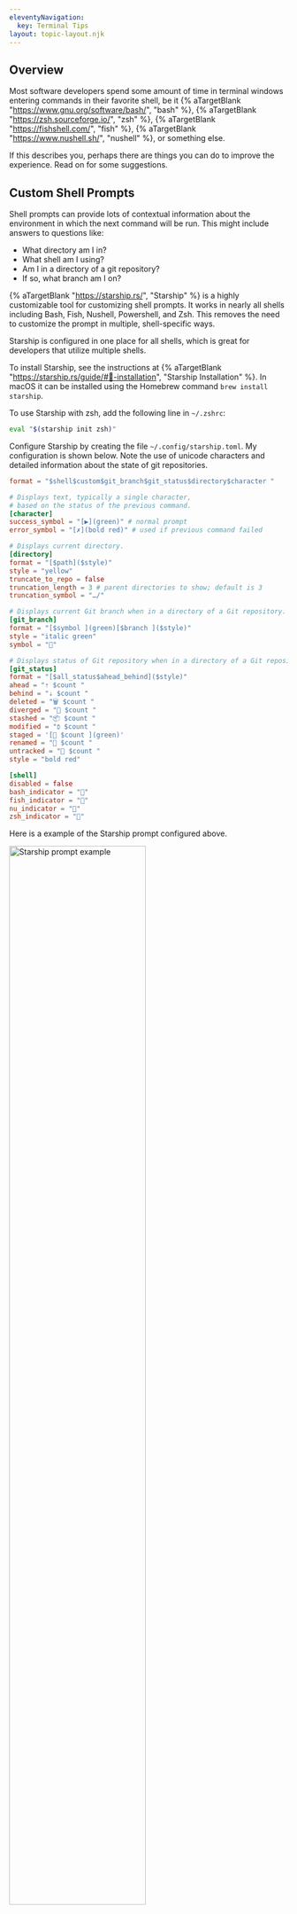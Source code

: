 ```yaml
---
eleventyNavigation:
  key: Terminal Tips
layout: topic-layout.njk
---
```


## Overview

Most software developers spend some amount of time in terminal windows
entering commands in their favorite shell, be it
{% aTargetBlank "https://www.gnu.org/software/bash/", "bash" %},
{% aTargetBlank "https://zsh.sourceforge.io/", "zsh" %},
{% aTargetBlank "https://fishshell.com/", "fish" %},
{% aTargetBlank "https://www.nushell.sh/", "nushell" %},
or something else.

If this describes you, perhaps there are
things you can do to improve the experience.
Read on for some suggestions.

## Custom Shell Prompts

Shell prompts can provide lots of contextual information
about the environment in which the next command will be run.
This might include answers to questions like:

- What directory am I in?
- What shell am I using?
- Am I in a directory of a git repository?
- If so, what branch am I on?

{% aTargetBlank "https://starship.rs/", "Starship" %} is a
highly customizable tool for customizing shell prompts.
It works in nearly all shells including
Bash, Fish, Nushell, Powershell, and Zsh.
This removes the need to customize the prompt in multiple, shell-specific ways.

Starship is configured in one place for all shells,
which is great for developers that utilize multiple shells.

To install Starship, see the instructions at {% aTargetBlank
"https://starship.rs/guide/#🚀-installation", "Starship Installation" %}.
In macOS it can be installed using the Homebrew command `brew install starship`.

To use Starship with zsh, add the following line in `~/.zshrc`:

```bash
eval "$(starship init zsh)"
```

Configure Starship by creating the file `~/.config/starship.toml`.
My configuration is shown below.
Note the use of unicode characters and
detailed information about the state of git repositories.

```toml
format = "$shell$custom$git_branch$git_status$directory$character "

# Displays text, typically a single character,
# based on the status of the previous command.
[character]
success_symbol = "[▶](green)" # normal prompt
error_symbol = "[✗](bold red)" # used if previous command failed

# Displays current directory.
[directory]
format = "[$path]($style)"
style = "yellow"
truncate_to_repo = false
truncation_length = 3 # parent directories to show; default is 3
truncation_symbol = "…/"

# Displays current Git branch when in a directory of a Git repository.
[git_branch]
format = "[$symbol ](green)[$branch ]($style)"
style = "italic green"
symbol = ""

# Displays status of Git repository when in a directory of a Git repository.
[git_status]
format = "[$all_status$ahead_behind]($style)"
ahead = "⇡ $count "
behind = "⇣ $count "
deleted = "🗑 $count "
diverged = " $count "
stashed = "📦 $count "
modified = "פֿ $count "
staged = '[ $count ](green)'
renamed = " $count "
untracked = "🤷 ‍$count "
style = "bold red"

[shell]
disabled = false
bash_indicator = "🚀"
fish_indicator = "🐠"
nu_indicator = "🦀"
zsh_indicator = "🧙"
```

Here is a example of the Starship prompt configured above.

<img alt="Starship prompt example" style="width: 70%"
  src="/blog/assets/Starship-prompt-example.png?v={{pkg.version}}"
  title="Starship prompt example">

This shows the following in order:

- The current shell is zsh (based in the emoji shown).
- The directory is inside a Git repository (based on the git emoji).
- We are on the "main" branch.
- One file was deleted (trash can emoji).
- One file was modified (pencil emoji).
- One file is untracked (shrugging person emoji).
- We are in the directory .../SwiftUI/WeatherKitDemo/WeatherKitDemo.

For more detail, see my [Starship blog page](/blog/starship).

## Managing Multiple Sessions

For each operating system there are several applications to choose from
that support interaction with shell sessions.
Many support simultaneous shell sessions
running in multiple windows, tabs, and panes.

You likely find yourself working on multiple projects throughout the day.
It is convenient to keep the terminal sessions related to each project
in a separate window or in a separate tab of a single window.
Each of these can contain multiple panes
where separate terminal sessions are running.
This allows you to focus on a task at hand
by switching to a specific window or tab.

For example, perhaps you are editing your blog and working on two projects.
Create a separate tab for each of these
whose names are "blog" and the project names.
Inside each tab create multiple panes by splitting the initial pane
horizontally, vertically, or both.
In the panes of a project tab you can run
a web server, an API server, and a database server.
Other panes can be used for executing shell commands.

In macOS some of the options for applications that manage terminal sessions
include {% aTargetBlank "https://app.warp.dev/referral/24D6GX", "Warp" %},
{% aTargetBlank "https://iterm2.com/", "iTerm2" %},
{% aTargetBlank "https://github.com/tmux/tmux/wiki", "tmux" %}
(typically run inside iTerm2), and Terminal (built-in macOS app).

The screenshot below shows a window with three tabs.
The currently selected tab is "Project #1".
This tab contains four panes that each have a specific purpose.

<img alt="Warp panes" style="width: 100%"
  src="/blog/assets/warp-panes.png?v={{pkg.version}}"
  title="Warp panes">

## Terminal Font

Everything looks better in a terminal that is configured to use a nice font.

Personal preference enters in here.
I prefer a monospace font, meaning all characters have the same width.
I also prefer fonts that support ligatures which Google describes as follows:

> A ligature is a glyph that combines the shapes of
> certain sequences of characters into a new form
> that makes for a more harmonious reading experience.

For example, an exclamation point followed by an equal sign
(meaning not equal) is replaced by an equal sign with a slash through it.

Here is some code in the Swift programming language that can
take advantage of ligatures for the character sequences `->` and `>=`.

```swift
func max(n1: Double, n2: Double) -> Bool {
    n1 >= n2 ? n1 : n2
}
```

And here is the same code displayed with ligatures:

<img alt="font ligatures" style="width: 60%"
  src="/blog/assets/font-ligatures.png?v={{pkg.version}}"
  title="font ligatures">

My current favorite monospace font that supports ligatures is {% aTargetBlank
"https://www.nerdfonts.com/font-downloads", "FiraCode Nerd Font" %}.

Your chosen terminal app should have a settings screen
that enables specifying the font that it should use.

## Change Directory

If your work involves switching between projects during a typical day
then you likely use the `cd` command quite a bit.
A great time saver is to define aliases in your shell configuration file
to quickly move to your most commonly used directories.
For example, if you use the zsh shell then you could
add the following in your `~/.zshrc` file

```bash
export DOCUMENTS_DIR=$HOME/Documents

# This directory holds on the files related to my blog
# that is implemented using the Eleventy static site generator.
export BLOG_DIR=$DOCUMENTS_DIR/blog

# This directory contains subdirectories related to software development.
export DEV_DIR=$DOCUMENTS_DIR/dev

# This directory contains subdirectories for projects.
export PROJECTS_DIR=$DOCUMENTS_DIR/projects

# This directory contains subdirectories for documentation and code examples
# in various programming languages.
export LANG_DIR=$DEV_DIR/lang

# This directory contains Swift documentation and code examples.
export SWIFT_DIR=$LANG_DIR/swift

alias cdblog="cd $BLOG_DIR"
alias cddev="cd $DEV_DIR"
alias cdjs="cd $JS_DIR"
alias cdprojects="cd $PROJECTS_DIR"
alias cdswift="cd $SWIFT_DIR"
```

## Command-line Git

If you sometimes work with Git from the command-line,
defining the following aliases and shell functions can make this easier.
Use these when you are in or below the root directory of a git repository.

For the zsh shell the following can be added in your `~/.zshrc` file.

{% raw %}

```bash
# This lists all the local branches in the current git repository.
alias br="git branch"

# This prompts for a commit message to be entered using Vim.
# Diffs for all the modified files are displayed inside Vim
# so they can be verified and serve as the basis for a good commit message.
# After a message is entered and saved (:wq),
# this commits all the modified files.
alias ci="git commit -av"

# This creates a new branch off of the current branch
# with the name specified after `cob`.
# For example, `cob feature-compute-score`.
alias cob="git checkout -b"

# This checks out the branch specified after `co`.
# For example, `co feature-compute-score`.
alias co="git checkout"

# This lists all the commits on the current branch from newest to oldest.
# For each commit the SHA, author, date, and commit message are output.
alias log="git log"

# This deletes the local AND remote branches with a given name.
# For example, `rmb feature-compute-score`.
alias rmb="$HOME/bin/rmb" # a shell script defined below

# This outputs lists of all modified, deleted, and untracked files.
alias status="git status"

# This cd's up to the root directory of current git repository.
function cdgitroot() {
  cd `git rev-parse --git-dir`
  cd ..
}

# This pulls down the latest changes from the remote branch
# that corresponds to the current local branch.
function pull() {
  git pull origin $(git rev-parse --abbrev-ref HEAD)
}

# This pushes the latest changes on the current local branch
# up to the corresponding remote branch.
function push() {
  git push origin $(git rev-parse --abbrev-ref HEAD)
}
```

{% endraw %}

Here is the shell script `rmb` referenced above that
must be in a directory listed in the `PATH` environment variable.

{% raw %}

```bash
#!/usr/bin/env bash
# Removes the local and remote git branches with a given name.

if [ $# -ne 1 ]; then
  echo usage: rmb {branch-name}
  exit 1
fi

git branch -d $1
git branch -rd origin/$1
```

{% endraw %}

## Avoid Accidents

A deadline is looming and you are working as fast as possible to meet it.
Your fingers are a blur as you crank out shell commands in a terminal.
But you're human and mistakes can creep in.
Did you mean to copy over or delete that existing file?
And has your backup process run since the last time
that file that just disappeared was modified?

The `cp` (copy), `mv` (move), and `rm` (remove) commands can result in
loss of data if a file is accidentally replaced or deleted.
To avoid this, define the following aliases in your shell configuration file
(such as `~/.zshrc`) that shadow those commands with aliases
that prompt for permission before overwriting or deleting a file.
This gives you a chance to consider whether you
really want to carry out a non-reversible action.

```bash
# Ask for confirmation before overwriting or deleting files.
alias cp="cp -i"
alias mv="mv -i"
alias rm="rm -i"
```

## Search For Files

There are multiple ways to search for files in and below the current directory
that have a specific file extension and contain given text.
One way is to use the `find` command as follows:

```bash
find . -type f -name '*.js' | xargs grep 'some text'
# or
find . -type f -name '*.js' -exec grep 'some text' {} \;
```

When using {% aTargetBlank "https://app.warp.dev/referral/24D6GX", "Warp" %},
its "A.I. Command Search" feature can be used to build the command.
Press the # key and enter a phrase like
"find all js files containing some text".
This suggests the command
`find . -name "*.js" -exec grep -l "some text" {} \;`.
To accept the suggestion, press cmd-return to copy the command
into the input area and press return again to execute it.

<img alt="Warp AI Command" style="width: 100%"
  src="/blog/assets/warp-ai-command.gif?v={{pkg.version}}"
  title="Warp AI Command">

The `find` command has several issues:

- The syntax is hard to remember.
- It is somewhat slow.
- The output doesn't indicate the line numbers where matches were found.
- The output is not color-coded.

A better alternative is to use {% aTargetBlank
"https://github.com/BurntSushi/ripgrep", "ripgrep" %}.
This link contains installation instructions for Linux, macOS, and Windows.
In macOS it can be installed using the Homebrew command `brew install ripgrep`.

Ripgrep is implemented in Rust and is very fast.

The equivalent of the `find` commands above is `rg --type=js 'some text'`.

The paths to files that contain the text are displayed in purple.
Matching line numbers are displayed in green.
Text on the matching lines is displayed in white,
except the matching text which is displayed in red.
This is much better!

## Command-line Editing

We can't all be perfect when entering shell commands.
Sometimes we need to edit what we have typed before executing a command.
So it's helpful to learn how to be productive in
performing basic editing in your selected shell.

In many terminal programs, the following keyboard shortcuts can be used
to move the cursor within a command being entered:

| Action                      | Shortcut Key          |
| --------------------------- | --------------------- |
| move to beginning of line   | ctrl-a                |
| move to end of line         | ctrl-e                |
| move back one word          | meta-b                |
| move forward one word       | meta-f                |
| move back one character     | ctrl-b or left arrow  |
| move forward one character  | ctrl-f or right arrow |
| clear what has been entered | ctrl-u                |

Most terminal programs do not support using a mouse or track pad
to position the cursor by clicking within a command being entered.
However, the {% aTargetBlank "https://app.warp.dev/referral/24D6GX",
"Warp" %} terminal behaves much more like a standard text editor.
It supports positioning the cursor by clicking,
selecting text with a mouse or trackpad,
using cmd-c to copy, and using cmd-v to paste.

<img alt="Warp command-line editing" style="width: 100%"
  src="/blog/assets/warp-command-editing.gif?v={{pkg.version}}"
  title="Warp command-line editing">

By default, Warp uses the following, easier to remember,
keyboard shortcuts for moving the cursor.

| Action                      | Warp Shortcut Key  |
| --------------------------- | ------------------ |
| move to beginning of line   | cmd-left-arrow     |
| move to end of line         | cmd-right-arrow    |
| move back one word          | option-left-arrow  |
| move forward one word       | option-right-arrow |
| move back one character     | left arrow         |
| move forward one character  | right arrow        |
| clear what has been entered | ctrl-c or ctrl-u   |

## Using JSON

JavaScript Object Notation (JSON) is a data format that is frequently used
for data returned by API services and data in input files.
Often all the data is on a single line with no added spaces
to make the data as compact as possible.
But this make it difficult for humans to read.

The tool {% aTargetBlank "https://stedolan.github.io/jq/", "jq" %}
helps with this and does much more.
It is a command-line JSON processor that is implemented in C.

The basic functionality of jq is to pretty-print JSON data.
But can also filter, sort, and transform JSON data.

In this example we get JSON data from an API endpoint
and filter it to display all the varieties of the "hound" dog breed.

<img alt="jq-dogs" style="width: 100%"
  src="/blog/assets/jq-dogs.png?v={{pkg.version}}"
  title="jq dogs">

jq is practically a programming language.
It has a long list of features including
types, conditionals, regular expressions, math functions,
custom function definitions, variables, streaming, and more.

For more information, see my [jq blog page](/blog/jq).

## Command Output

In most terminal apps commands that produce large amounts of output cause
the command to scroll off the top of the pane where the command was entered.
It is then no longer obvious what command produced the output
and scrolling back to the command is a tedious process.
In addition, there is typically no way to search the output of the last command
without also searching the output of all the previous commands
that were entered since the last time the terminal was cleared.

The {% aTargetBlank "https://app.warp.dev/referral/24D6GX",
"Warp" %} terminal solves all of these issues.
The last command entered sticks to the top of the pane
while its output scrolls below it.
Clicking the command causes the output to scroll back to its first line.
Both the command and its output are part of a "block".
There are many commands that can be executed on a block
including "Find Within Block" and "Copy Output".

<img alt="Warp command output" style="width: 100%"
  src="/blog/assets/warp-command-output.gif?v={{pkg.version}}"
  title="Warp command output">

## Terminal-based File Editing

The ability to edit files within a terminal session is handy and efficient.
An important use case for this is editing files that
reside on another server that is accessed using SSH.

The Vim editor has the distinction of being the most common
text editor that is available by default in terminal sessions.

Many software developers know a little bit about Vim and
grudgingly use it when nothing else is available.
You don't need to be an expert in Vim or customize it
in order to derive a lot of its benefits.

Even though some version of Vim is already installed
in macOS and Linux environments, I recommend installing
{% aTargetBlank "https://neovim.io", "neovim" %}
which is a modern replacement for Vim.
Click the "Install Now" button at the link above
for installation instructions.

In macOS neovim can be installed using
the Homebrew command `brew install neovim`.
To run neovim in a terminal, enter `nvim` optionally followed by a file path.

For a summary of the minimal set of commands
you need to know to be productive in Vim or neovim,
see my [Vim blog page](/blog/vim).
Especially see the section on netrw
for managing multiple files in a single Vim session.

Perhaps you are a fan of {% aTargetBlank "https://code.visualstudio.com/",
"VS Code" %} and prefer to avoid using any flavor of Vim.
Enter `vscode .` in a terminal to launch VS Code use it to
edit any files in and below the current directory.

## Kill Processes

Here's a common scenario.
You attempt to start a server that listens on port 8000,
but you get the error message "Something is already running on port 8000".
You currently have ten terminal sessions open in various windows and panes.
If you could find the one what is running a server using port 8000
you could navigate to it and press ctrl-c to kill it.
But finding it takes too long.

It would be much more convenient if you could enter a command
that would kill the process that is listening on a given port.
You can with `klp 8000`!

Define the following alias in your shell configuration file.

```bash
alias klp="kill-listening-process"
```

Ths script `kill-listening-process` will differ somewhat
based on the operating system.
For macOS it can be defined as follows:

```bash
#!/usr/bin/env bash
# This kills the process listening on a given port.

if [[ $# -ne 1 ]]; then
  echo usage: kill-listening-process {port}
  exit 1
fi

port=$1
pid=$(lsof -n -iTCP:$port -sTCP:LISTEN -t)

if [[ $pid ]]; then
  kill $pid
  echo killed process $pid
else
  echo no process is listening on port $port
fi
```

In the screenshot below we have started a server in the left pane
and attempted to start another server in the right pane
listening on the same port.
Note the OSError message "Address already in use" at the bottom.

<img alt="server before klp" style="width: 100%"
  src="/blog/assets/kill-listening-process-1.png?v={{pkg.version}}"
  title="server before klp">

In the screenshot below we have used the `klp` alias
to kill the process that was listening on port 8000.
Note that the left pane reports that the server was "terminated"
and the right pane reports the id of the process that it killed.

<img alt="server after klp" style="width: 100%"
  src="/blog/assets/kill-listening-process-2.png?v={{pkg.version}}"
  title="server after klp">

## Having Fun

The terminal is not just for work, it can also be fun.
If you are a macOS user and you have {% aTargetBlank
"https://brew.sh/", "Homebrew" %} installed, try these.

- asciiquarium

  Enter `brew install asciiquarium` followed by `asciiquarium`
  to fill your terminal with an animated aquarium
  made entirely of ASCII characters.
  Press ctrl-c to exit.

  <img alt="asciiquarium" style="width: 100%"
    src="/blog/assets/asciiquarium.png?v={{pkg.version}}"
    title="asciiqarium">

- cmatrix

  Enter `brew install cmatrix` followed by `cmatrix`
  to fill your terminal with an animation from the movie "The Matrix".
  Press ctrl-c to exit.

  <img alt="cmatrix" style="width: 100%"
    src="/blog/assets/cmatrix.png?v={{pkg.version}}"
    title="cmatrix">

- myman

  Enter `brew install myman` followed by `myman`
  to play a version of the game Pacman in the terminal.
  Press ctrl-c to exit.

  <img alt="myman" style="width: 100%"
    src="/blog/assets/myman.png?v={{pkg.version}}"
    title="myman">

- ninvaders

  Enter `brew install ninvaders` followed by `ninvaders`
  to play a version of the game Space Invaders in the terminal.
  Press ctrl-c to exit.

  <img alt="ninvaders" style="width: 100%"
    src="/blog/assets/ninvaders.png?v={{pkg.version}}"
    title="ninvaders">

- tetris

  Enter `brew install samtay/tui/tetris` followed by `tetris`
  to play the game Tetris in the terminal.
  Press q to quit.

  <img alt="tetris" style="width: 100%"
    src="/blog/assets/tetris.png?v={{pkg.version}}"
    title="tetris">

## Wrap Up

That's all the terminal tips that come to mind for me now.
What did I miss?
Email <a href="mailto:mark@objectcomputing.com?subject=terminal tips">me</a>
your suggestions!
